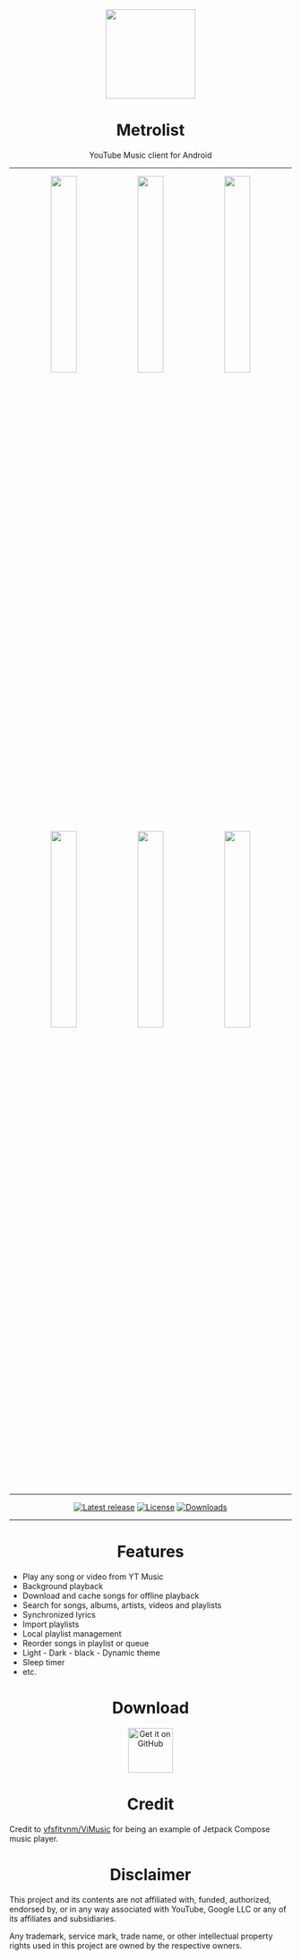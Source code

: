<div align="center">
<img src="https://i.ibb.co/56zhnpD/ic-launcher.png" width="160" height="160" style="display: block; margin: 0 auto"/>
<h1>Metrolist</h1>
<p>YouTube Music client for Android</p>
</div>

---

<p align="center">
  <img src="https://i.ibb.co/6bjJHnt/Screenshot-20230822-024147.png" width="30%" />
  <img src="https://i.ibb.co/7kB3Fhw/Screenshot-20230822-031754.png" width="30%" />
  <img src="https://i.ibb.co/MNnSn9q/Screenshot-20230822-031816.png" width="30%" />

  <img src="https://i.ibb.co/zP7JZhD/Screenshot-20230822-024154.png" width="30%" />
  <img src="https://i.ibb.co/JHQSZN5/Screenshot-20230822-024630.png" width="30%" />
  <img src="https://i.ibb.co/PxktpxL/Screenshot-20230822-031807.png" width="30%" />
</p>
</div>

---

<div align="center">
  
[![Latest release](https://img.shields.io/github/v/release/mostafaalagamy/Metrolist?include_prereleases)](https://github.com/mostafaalagamy/metrolist/releases)
[![License](https://img.shields.io/github/license/mostafaalagamy/Metrolist)](https://www.gnu.org/licenses/gpl-3.0)
[![Downloads](https://img.shields.io/github/downloads/mostafaalagamy/Metrolist/total)](https://github.com/mostafaalagamy/Metrolist/releases)

</div>

---

<div align="center">
<h1>Features</h1>
</div>

- Play any song or video from YT Music
- Background playback
- Download and cache songs for offline playback
- Search for songs, albums, artists, videos and playlists
- Synchronized lyrics
- Import playlists
- Local playlist management
- Reorder songs in playlist or queue
- Light - Dark - black - Dynamic theme
- Sleep timer
- etc.

<div align="center">
<h1>Download</h1>

  [<img src="https://github.com/machiav3lli/oandbackupx/blob/034b226cea5c1b30eb4f6a6f313e4dadcbb0ece4/badge_github.png"
    alt="Get it on GitHub"
    height="80">](https://github.com/mostafaalagamy/Metrolist/releases/latest)
</div>

<div align="center">
<h1>Credit</h1>
</div>

Credit to [vfsfitvnm/ViMusic](https://github.com/vfsfitvnm/ViMusic) for being an
example of Jetpack Compose music player.

<div align="center">
<h1>Disclaimer</h1>
</div>
  
This project and its contents are not affiliated with, funded, authorized, endorsed by, or in any way associated with YouTube, Google LLC or any of its affiliates and subsidiaries.

Any trademark, service mark, trade name, or other intellectual property rights used in this project are owned by the respective owners.
